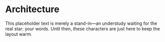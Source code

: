 
# Architecture

This placeholder text is merely a stand-in—an understudy waiting for the real star: your words. Until then, these characters are just here to keep the layout warm.